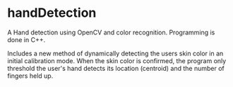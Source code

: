 handDetection
=============

A Hand detection using OpenCV and color recognition. Programming is done in C++.

Includes a new method of dynamically detecting the users skin color in an initial calibration mode. When the skin color is confirmed, the program only threshold the user's hand detects its location (centroid) and the number of fingers held up.

